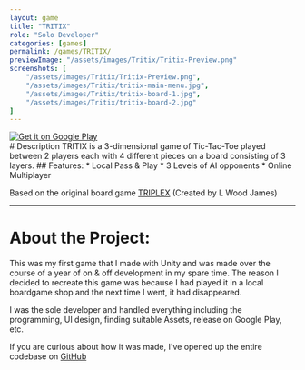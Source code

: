 ```yaml
---
layout: game
title: "TRITIX"
role: "Solo Developer"
categories: [games]
permalink: /games/TRITIX/
previewImage: "/assets/images/Tritix/Tritix-Preview.png"
screenshots: [
    "/assets/images/Tritix/Tritix-Preview.png",
    "/assets/images/Tritix/tritix-main-menu.jpg",
    "/assets/images/Tritix/tritix-board-1.jpg",
    "/assets/images/Tritix/tritix-board-2.jpg"
]
---
```

<div class="google-play-badge__container">
    <a href='https://play.google.com/store/apps/details?id=com.jello.triplex&pcampaignid=pcampaignidMKT-Other-global-all-co-prtnr-py-PartBadge-Mar2515-1'>
        <img alt='Get it on Google Play' class="google-play-badge" src='https://play.google.com/intl/en_us/badges/static/images/badges/en_badge_web_generic.png'/>
    </a>
</div>
# Description
TRITIX is a 3-dimensional game of Tic-Tac-Toe played between 2 players each with 4 different pieces on a board consisting of 3 layers.
## Features:
* Local Pass & Play
* 3 Levels of AI opponents
* Online Multiplayer

Based on the original board game [TRIPLEX](https://triplexthe3dboardgame.com/) (Created by L Wood James)

---
# About the Project:
This was my first game that I made with Unity and was made over the course of a year of on & off development in my spare time. The reason I decided to recreate this game was because I had played it in a local boardgame shop and the next time I went, it had disappeared.

I was the sole developer and handled everything including the programming, UI design, finding suitable Assets, release on Google Play, etc.

If you are curious about how it was made, I've opened up the entire codebase on [GitHub](https://github.com/jaideng123/TRITIX)
